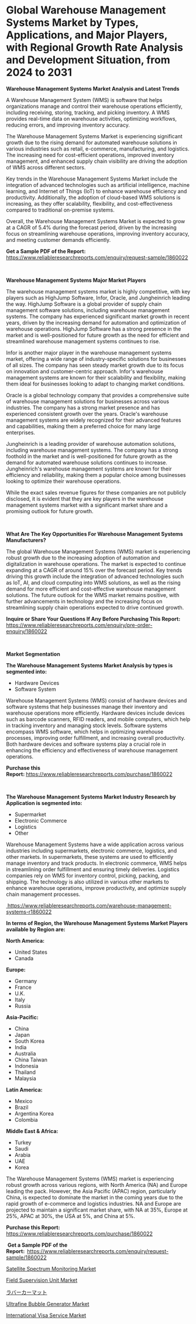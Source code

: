<p><h1>Global Warehouse Management Systems Market by Types, Applications, and Major Players, with Regional Growth Rate Analysis and Development Situation, from 2024 to 2031</h1></p><p><strong>Warehouse Management Systems Market Analysis and Latest Trends</strong></p>
<p><p>A Warehouse Management System (WMS) is software that helps organizations manage and control their warehouse operations efficiently, including receiving, storing, tracking, and picking inventory. A WMS provides real-time data on warehouse activities, optimizing workflows, reducing errors, and improving inventory accuracy.</p><p>The Warehouse Management Systems Market is experiencing significant growth due to the rising demand for automated warehouse solutions in various industries such as retail, e-commerce, manufacturing, and logistics. The increasing need for cost-efficient operations, improved inventory management, and enhanced supply chain visibility are driving the adoption of WMS across different sectors.</p><p>Key trends in the Warehouse Management Systems Market include the integration of advanced technologies such as artificial intelligence, machine learning, and Internet of Things (IoT) to enhance warehouse efficiency and productivity. Additionally, the adoption of cloud-based WMS solutions is increasing, as they offer scalability, flexibility, and cost-effectiveness compared to traditional on-premise systems.</p><p>Overall, the Warehouse Management Systems Market is expected to grow at a CAGR of 5.4% during the forecast period, driven by the increasing focus on streamlining warehouse operations, improving inventory accuracy, and meeting customer demands efficiently.</p></p>
<p><strong>Get a Sample PDF of the Report:&nbsp;</strong> <a href="https://www.reliableresearchreports.com/enquiry/request-sample/1860022">https://www.reliableresearchreports.com/enquiry/request-sample/1860022</a></p>
<p>&nbsp;</p>
<p><strong>Warehouse Management Systems Major Market Players</strong></p>
<p><p>The warehouse management systems market is highly competitive, with key players such as HighJump Software, Infor, Oracle, and Jungheinrich leading the way. HighJump Software is a global provider of supply chain management software solutions, including warehouse management systems. The company has experienced significant market growth in recent years, driven by the increasing demand for automation and optimization of warehouse operations. HighJump Software has a strong presence in the market and is well-positioned for future growth as the need for efficient and streamlined warehouse management systems continues to rise.</p><p>Infor is another major player in the warehouse management systems market, offering a wide range of industry-specific solutions for businesses of all sizes. The company has seen steady market growth due to its focus on innovation and customer-centric approach. Infor's warehouse management systems are known for their scalability and flexibility, making them ideal for businesses looking to adapt to changing market conditions.</p><p>Oracle is a global technology company that provides a comprehensive suite of warehouse management solutions for businesses across various industries. The company has a strong market presence and has experienced consistent growth over the years. Oracle's warehouse management systems are widely recognized for their advanced features and capabilities, making them a preferred choice for many large enterprises.</p><p>Jungheinrich is a leading provider of warehouse automation solutions, including warehouse management systems. The company has a strong foothold in the market and is well-positioned for future growth as the demand for automated warehouse solutions continues to increase. Jungheinrich's warehouse management systems are known for their efficiency and reliability, making them a popular choice among businesses looking to optimize their warehouse operations.</p><p>While the exact sales revenue figures for these companies are not publicly disclosed, it is evident that they are key players in the warehouse management systems market with a significant market share and a promising outlook for future growth.</p></p>
<p>&nbsp;</p>
<p><strong>What Are The Key Opportunities For Warehouse Management Systems Manufacturers?</strong></p>
<p><p>The global Warehouse Management Systems (WMS) market is experiencing robust growth due to the increasing adoption of automation and digitalization in warehouse operations. The market is expected to continue expanding at a CAGR of around 15% over the forecast period. Key trends driving this growth include the integration of advanced technologies such as IoT, AI, and cloud computing into WMS solutions, as well as the rising demand for more efficient and cost-effective warehouse management solutions. The future outlook for the WMS market remains positive, with further advancements in technology and the increasing focus on streamlining supply chain operations expected to drive continued growth.</p></p>
<p><strong>Inquire or Share Your Questions If Any Before Purchasing This Report:</strong> <a href="https://www.reliableresearchreports.com/enquiry/pre-order-enquiry/1860022">https://www.reliableresearchreports.com/enquiry/pre-order-enquiry/1860022</a></p>
<p>&nbsp;</p>
<p><strong>Market Segmentation</strong></p>
<p><strong>The Warehouse Management Systems Market Analysis by types is segmented into:</strong></p>
<p><ul><li>Hardware Devices</li><li>Software System</li></ul></p>
<p><p>Warehouse Management Systems (WMS) consist of hardware devices and software systems that help businesses manage their inventory and warehouse operations more efficiently. Hardware devices include devices such as barcode scanners, RFID readers, and mobile computers, which help in tracking inventory and managing stock levels. Software systems encompass WMS software, which helps in optimizing warehouse processes, improving order fulfillment, and increasing overall productivity. Both hardware devices and software systems play a crucial role in enhancing the efficiency and effectiveness of warehouse management operations.</p></p>
<p><strong>Purchase this Report:&nbsp;</strong><a href="https://www.reliableresearchreports.com/purchase/1860022">https://www.reliableresearchreports.com/purchase/1860022</a></p>
<p>&nbsp;</p>
<p><strong>The Warehouse Management Systems Market Industry Research by Application is segmented into:</strong></p>
<p><ul><li>Supermarket</li><li>Electronic Commerce</li><li>Logistics</li><li>Other</li></ul></p>
<p><p>Warehouse Management Systems have a wide application across various industries including supermarkets, electronic commerce, logistics, and other markets. In supermarkets, these systems are used to efficiently manage inventory and track products. In electronic commerce, WMS helps in streamlining order fulfillment and ensuring timely deliveries. Logistics companies rely on WMS for inventory control, picking, packing, and shipping. The technology is also utilized in various other markets to enhance warehouse operations, improve productivity, and optimize supply chain management processes.</p></p>
<p><a href="https://www.reliableresearchreports.com/warehouse-management-systems-r1860022">&nbsp;https://www.reliableresearchreports.com/warehouse-management-systems-r1860022</a></p>
<p><strong>In terms of Region, the Warehouse Management Systems Market Players available by Region are:</strong></p>
<p>
    <p> <strong> North America: </strong>
        <ul>
            <li>United States</li>
            <li>Canada</li>
        </ul>
        </p> 
    <p> <strong> Europe: </strong>
        <ul>
            <li>Germany</li>
            <li>France</li>
            <li>U.K.</li>
            <li>Italy</li>
            <li>Russia</li>
        </ul>
        </p> 
    <p> <strong> Asia-Pacific: </strong>
        <ul>
            <li>China</li>
            <li>Japan</li>
            <li>South Korea</li>
            <li>India</li>
            <li>Australia</li>
            <li>China Taiwan</li>
            <li>Indonesia</li>
            <li>Thailand</li>
            <li>Malaysia</li>
        </ul>
        </p> 
    <p> <strong> Latin America: </strong>
        <ul>
            <li>Mexico</li>
            <li>Brazil</li>
            <li>Argentina Korea</li>
            <li>Colombia</li>
        </ul>
        </p> 
    <p> <strong> Middle East & Africa: </strong>
        <ul>
            <li>Turkey</li>
            <li>Saudi</li>
            <li>Arabia</li>
            <li>UAE</li>
            <li>Korea</li>
        </ul>
    </p>
    </p>
<p><p>The Warehouse Management Systems (WMS) market is experiencing robust growth across various regions, with North America (NA) and Europe leading the pack. However, the Asia Pacific (APAC) region, particularly China, is expected to dominate the market in the coming years due to the rapid growth of e-commerce and logistics industries. NA and Europe are projected to maintain a significant market share, with NA at 35%, Europe at 25%, APAC at 30%, the USA at 5%, and China at 5%.</p></p>
<p><strong>Purchase this Report: </strong><a href="https://www.reliableresearchreports.com/purchase/1860022">https://www.reliableresearchreports.com/purchase/1860022</a></p>
<p>&nbsp;<strong>Get a Sample PDF of the Report:&nbsp;&nbsp;</strong><a href="https://www.reliableresearchreports.com/enquiry/request-sample/1860022">https://www.reliableresearchreports.com/enquiry/request-sample/1860022</a></p>
<p><strong></strong></p>
<p><p><a href="https://github.com/angelajermaine/Market-Research-Report-List-4/blob/main/satellite-spectrum-monitoring-market.md">Satellite Spectrum Monitoring Market</a></p><p><a href="https://issuu.com/reportprime-2/docs/field-supervision-unit-market-size-2030.pptx">Field Supervision Unit Market</a></p><p><a href="https://medium.com/@camron674/%E3%82%B0%E3%83%AD%E3%83%BC%E3%83%90%E3%83%AB%E3%83%A9%E3%83%90%E3%83%BC%E3%82%AB%E3%83%BC%E3%83%9E%E3%83%83%E3%83%88%E5%B8%82%E5%A0%B4%E3%81%AE%E5%B0%86%E6%9D%A5%E3%81%AE%E3%83%88%E3%83%AC%E3%83%B3%E3%83%89-2024%E5%B9%B4%E3%81%8B%E3%82%892031%E5%B9%B4%E3%81%BE%E3%81%A7%E3%81%AE109%E3%83%9A%E3%83%BC%E3%82%B8%E3%81%AE%E5%B8%82%E5%A0%B4%E3%82%A4%E3%83%B3%E3%82%B5%E3%82%A4%E3%83%88%E3%81%A8%E5%88%86%E6%9E%90-ddd3f0935ea4">ラバーカーマット</a></p><p><a href="https://issuu.com/reportprime-2/docs/ultrafine-bubble-generator-market-size-2030.pptx">Ultrafine Bubble Generator Market</a></p><p><a href="https://github.com/provorikovar/Market-Research-Report-List-5/blob/main/international-visa-service-market.md">International Visa Service Market</a></p></p>